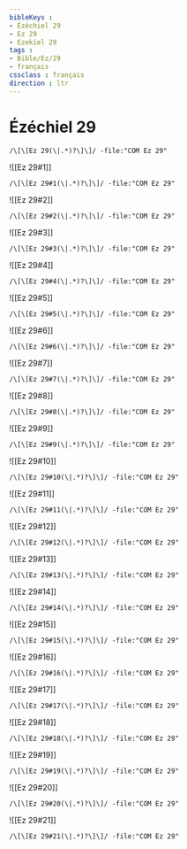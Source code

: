 ```yaml
---
bibleKeys : 
- Ézéchiel 29
- Ez 29
- Ezekiel 29
tags : 
- Bible/Ez/29
- français
cssclass : français
direction : ltr
---
```


# Ézéchiel 29

```query
/\[\[Ez 29(\|.*)?\]\]/ -file:"COM Ez 29"
```



![[Ez 29#1]]

```query
/\[\[Ez 29#1(\|.*)?\]\]/ -file:"COM Ez 29"
```

![[Ez 29#2]]

```query
/\[\[Ez 29#2(\|.*)?\]\]/ -file:"COM Ez 29"
```

![[Ez 29#3]]

```query
/\[\[Ez 29#3(\|.*)?\]\]/ -file:"COM Ez 29"
```

![[Ez 29#4]]

```query
/\[\[Ez 29#4(\|.*)?\]\]/ -file:"COM Ez 29"
```

![[Ez 29#5]]

```query
/\[\[Ez 29#5(\|.*)?\]\]/ -file:"COM Ez 29"
```

![[Ez 29#6]]

```query
/\[\[Ez 29#6(\|.*)?\]\]/ -file:"COM Ez 29"
```

![[Ez 29#7]]

```query
/\[\[Ez 29#7(\|.*)?\]\]/ -file:"COM Ez 29"
```

![[Ez 29#8]]

```query
/\[\[Ez 29#8(\|.*)?\]\]/ -file:"COM Ez 29"
```

![[Ez 29#9]]

```query
/\[\[Ez 29#9(\|.*)?\]\]/ -file:"COM Ez 29"
```

![[Ez 29#10]]

```query
/\[\[Ez 29#10(\|.*)?\]\]/ -file:"COM Ez 29"
```

![[Ez 29#11]]

```query
/\[\[Ez 29#11(\|.*)?\]\]/ -file:"COM Ez 29"
```

![[Ez 29#12]]

```query
/\[\[Ez 29#12(\|.*)?\]\]/ -file:"COM Ez 29"
```

![[Ez 29#13]]

```query
/\[\[Ez 29#13(\|.*)?\]\]/ -file:"COM Ez 29"
```

![[Ez 29#14]]

```query
/\[\[Ez 29#14(\|.*)?\]\]/ -file:"COM Ez 29"
```

![[Ez 29#15]]

```query
/\[\[Ez 29#15(\|.*)?\]\]/ -file:"COM Ez 29"
```

![[Ez 29#16]]

```query
/\[\[Ez 29#16(\|.*)?\]\]/ -file:"COM Ez 29"
```

![[Ez 29#17]]

```query
/\[\[Ez 29#17(\|.*)?\]\]/ -file:"COM Ez 29"
```

![[Ez 29#18]]

```query
/\[\[Ez 29#18(\|.*)?\]\]/ -file:"COM Ez 29"
```

![[Ez 29#19]]

```query
/\[\[Ez 29#19(\|.*)?\]\]/ -file:"COM Ez 29"
```

![[Ez 29#20]]

```query
/\[\[Ez 29#20(\|.*)?\]\]/ -file:"COM Ez 29"
```

![[Ez 29#21]]

```query
/\[\[Ez 29#21(\|.*)?\]\]/ -file:"COM Ez 29"
```

